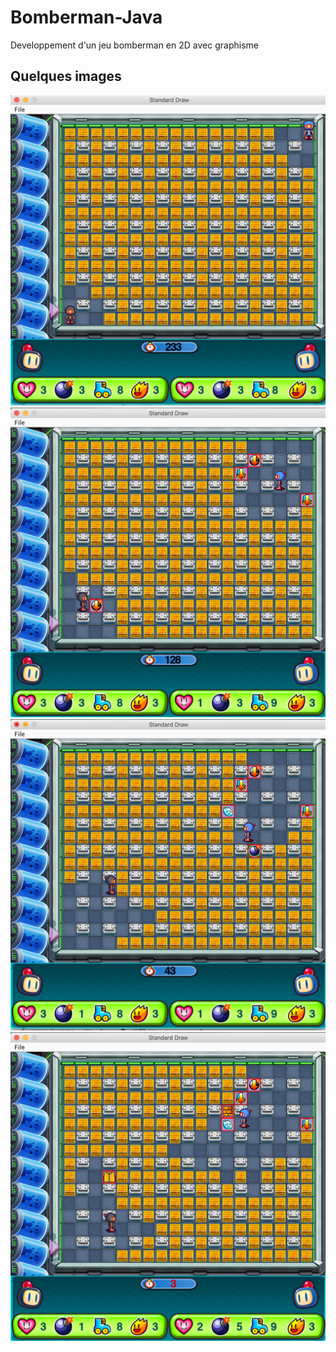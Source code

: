 # Bomberman-Java

Developpement d'un jeu bomberman en 2D avec graphisme

## Quelques images

![starting_game](https://raw.githubusercontent.com/TristanMngr/Bomber-Man/master/screen/game1.png)
![in_progress_one](https://raw.githubusercontent.com/TristanMngr/Bomber-Man/master/screen/game2.png)
![in_progress_two](https://raw.githubusercontent.com/TristanMngr/Bomber-Man/master/screen/game3.png)
![in_progress_three](https://raw.githubusercontent.com/TristanMngr/Bomber-Man/master/screen/game4.png)

